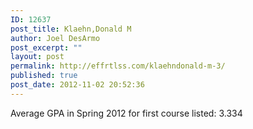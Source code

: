 ```yaml
---
ID: 12637
post_title: Klaehn,Donald M
author: Joel DesArmo
post_excerpt: ""
layout: post
permalink: http://effrtlss.com/klaehndonald-m-3/
published: true
post_date: 2012-11-02 20:52:36
---
```

<p>Average GPA in Spring 2012 for first course listed: 3.334</p>